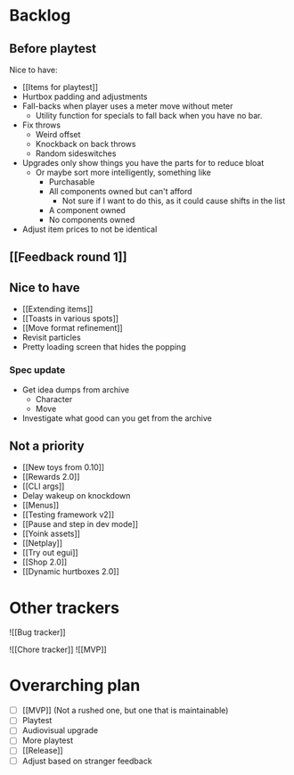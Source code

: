 # Backlog
## Before playtest
Nice to have:
- [[Items for playtest]]
- Hurtbox padding and adjustments
- Fall-backs when player uses a meter move without meter
	- Utility function for specials to fall back when you have no bar.
- Fix throws
	- Weird offset
	- Knockback on back throws
	- Random sideswitches
- Upgrades only show things you have the parts for to reduce bloat
	- Or maybe sort more intelligently, something like
		- Purchasable
		- All components owned but can't afford
			- Not sure if I want to do this, as it could cause shifts in the list
		- A component owned
		- No components owned
- Adjust item prices to not be identical

## [[Feedback round 1]]

## Nice to have
- [[Extending items]]
- [[Toasts in various spots]]
- [[Move format refinement]]
- Revisit particles
- Pretty loading screen that hides the popping

### Spec update
- Get idea dumps from archive
	- Character
	- Move
- Investigate what good can you get from the archive

## Not a priority
- [[New toys from 0.10]]
- [[Rewards 2.0]]
- [[CLI args]]
- Delay wakeup on knockdown
- [[Menus]]
- [[Testing framework v2]]
- [[Pause and step in dev mode]]
- [[Yoink assets]]
- [[Netplay]]
- [[Try out egui]]
- [[Shop 2.0]]
- [[Dynamic hurtboxes 2.0]]

# Other trackers
![[Bug tracker]]

![[Chore tracker]]
![[MVP]]

# Overarching plan
- [ ] [[MVP]] (Not a rushed one, but one that is maintainable)
- [ ] Playtest
- [ ] Audiovisual upgrade
- [ ] More playtest
- [ ] [[Release]]
- [ ] Adjust based on stranger feedback

